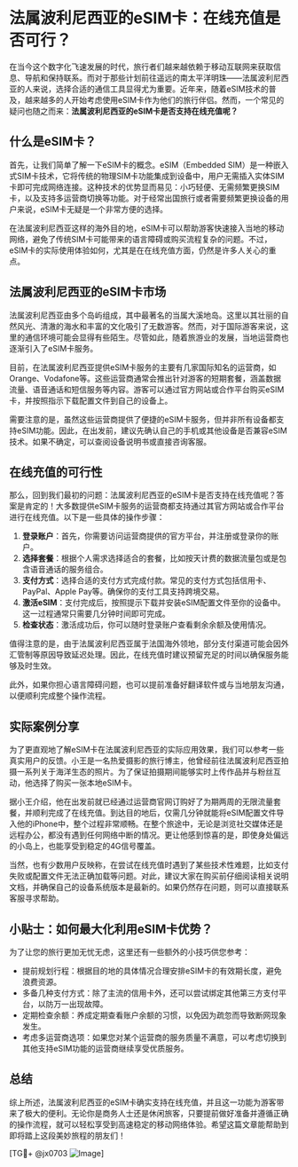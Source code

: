 # 法属波利尼西亚的eSIM卡：在线充值是否可行？

在当今这个数字化飞速发展的时代，旅行者们越来越依赖于移动互联网来获取信息、导航和保持联系。而对于那些计划前往遥远的南太平洋明珠——法属波利尼西亚的人来说，选择合适的通信工具显得尤为重要。近年来，随着eSIM技术的普及，越来越多的人开始考虑使用eSIM卡作为他们的旅行伴侣。然而，一个常见的疑问也随之而来：**法属波利尼西亚的eSIM卡是否支持在线充值呢？**

## 什么是eSIM卡？

首先，让我们简单了解一下eSIM卡的概念。eSIM（Embedded SIM）是一种嵌入式SIM卡技术，它将传统的物理SIM卡功能集成到设备中，用户无需插入实体SIM卡即可完成网络连接。这种技术的优势显而易见：小巧轻便、无需频繁更换SIM卡，以及支持多运营商切换等功能。对于经常出国旅行或者需要频繁更换设备的用户来说，eSIM卡无疑是一个非常方便的选择。

在法属波利尼西亚这样的海外目的地，eSIM卡可以帮助游客快速接入当地的移动网络，避免了传统SIM卡可能带来的语言障碍或购买流程复杂的问题。不过，eSIM卡的实际使用体验如何，尤其是在在线充值方面，仍然是许多人关心的重点。

## 法属波利尼西亚的eSIM卡市场

法属波利尼西亚由多个岛屿组成，其中最著名的当属大溪地岛。这里以其壮丽的自然风光、清澈的海水和丰富的文化吸引了无数游客。然而，对于国际游客来说，这里的通信环境可能会显得有些陌生。尽管如此，随着旅游业的发展，当地运营商也逐渐引入了eSIM卡服务。

目前，在法属波利尼西亚提供eSIM卡服务的主要有几家国际知名的运营商，如Orange、Vodafone等。这些运营商通常会推出针对游客的短期套餐，涵盖数据流量、语音通话和短信服务等内容。游客可以通过官方网站或合作平台购买eSIM卡，并按照指示下载配置文件到自己的设备上。

需要注意的是，虽然这些运营商提供了便捷的eSIM卡服务，但并非所有设备都支持eSIM功能。因此，在出发前，建议先确认自己的手机或其他设备是否兼容eSIM技术。如果不确定，可以查阅设备说明书或直接咨询客服。

## 在线充值的可行性

那么，回到我们最初的问题：法属波利尼西亚的eSIM卡是否支持在线充值呢？答案是肯定的！大多数提供eSIM卡服务的运营商都支持通过其官方网站或合作平台进行在线充值。以下是一些具体的操作步骤：

1. **登录账户**：首先，你需要访问运营商提供的官方平台，并注册或登录你的账户。
2. **选择套餐**：根据个人需求选择适合的套餐，比如按天计费的数据流量包或是包含语音通话的服务组合。
3. **支付方式**：选择合适的支付方式完成付款。常见的支付方式包括信用卡、PayPal、Apple Pay等。确保你的支付工具支持跨境交易。
4. **激活eSIM**：支付完成后，按照提示下载并安装eSIM配置文件至你的设备中。这一过程通常只需要几分钟时间即可完成。
5. **检查状态**：激活成功后，你可以随时登录账户查看剩余余额及使用情况。

值得注意的是，由于法属波利尼西亚属于法国海外领地，部分支付渠道可能会因外汇管制等原因导致延迟处理。因此，在线充值时建议预留充足的时间以确保服务能够及时生效。

此外，如果你担心语言障碍问题，也可以提前准备好翻译软件或与当地朋友沟通，以便顺利完成整个操作流程。

## 实际案例分享

为了更直观地了解eSIM卡在法属波利尼西亚的实际应用效果，我们可以参考一些真实用户的反馈。小王是一名热爱摄影的旅行博主，他曾经前往法属波利尼西亚拍摄一系列关于海洋生态的照片。为了保证拍摄期间能够实时上传作品并与粉丝互动，他选择了购买一张本地eSIM卡。

据小王介绍，他在出发前就已经通过运营商官网订购好了为期两周的无限流量套餐，并顺利完成了在线充值。到达目的地后，仅需几分钟就能将eSIM配置文件导入他的iPhone中，整个过程非常顺畅。在整个旅途中，无论是浏览社交媒体还是远程办公，都没有遇到任何网络中断的情况。更让他感到惊喜的是，即使身处偏远的小岛上，也能享受到稳定的4G信号覆盖。

当然，也有少数用户反映称，在尝试在线充值时遇到了某些技术性难题，比如支付失败或配置文件无法正确加载等问题。对此，建议大家在购买前仔细阅读相关说明文档，并确保自己的设备系统版本是最新的。如果仍然存在问题，则可以直接联系客服寻求帮助。

## 小贴士：如何最大化利用eSIM卡优势？

为了让您的旅行更加无忧无虑，这里还有一些额外的小技巧供您参考：

- 提前规划行程：根据目的地的具体情况合理安排eSIM卡的有效期长度，避免浪费资源。
- 多备几种支付方式：除了主流的信用卡外，还可以尝试绑定其他第三方支付平台，以防万一出现故障。
- 定期检查余额：养成定期查看账户余额的习惯，以免因为疏忽而导致断网现象发生。
- 考虑多运营商选项：如果您对某个运营商的服务质量不满意，可以考虑切换到其他支持eSIM功能的运营商继续享受优质服务。

## 总结

综上所述，法属波利尼西亚的eSIM卡确实支持在线充值，并且这一功能为游客带来了极大的便利。无论你是商务人士还是休闲旅客，只要提前做好准备并遵循正确的操作流程，就可以轻松享受到高速稳定的移动网络体验。希望这篇文章能帮助到即将踏上这段美妙旅程的朋友们！

[TG💪+ @jx0703 ![Image](https://github.com/user-attachments/assets/dbca1d08-cadb-493c-b0ec-ad6f7a83f270)]